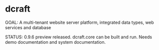 # dcraft

GOAL: A multi-tenant website server platform, integrated data types, web services and database

STATUS: 0.9.6 preview released. dcraft.core can be built and run. Needs demo documentation and system documentation.

